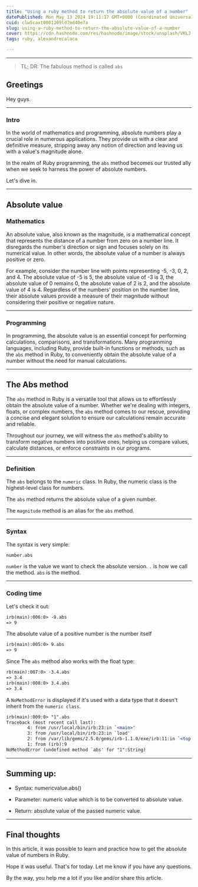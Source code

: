 ```yaml
---
title: "Using a ruby method to return the absolute value of a number"
datePublished: Mon May 13 2024 19:11:17 GMT+0000 (Coordinated Universal Time)
cuid: clw5caxt0001209ld7md40e7a
slug: using-a-ruby-method-to-return-the-absolute-value-of-a-number
cover: https://cdn.hashnode.com/res/hashnode/image/stock/unsplash/VKLJ-BJlszE/upload/4d22a0dd9b5296c57b633ae4fc5bfcf1.jpeg
tags: ruby, alexandrecalaca

---
```


---

> TL; DR: The fabulous method is called `abs`

## Greetings

Hey guys.

---

### Intro

In the world of mathematics and programming, absolute numbers play a crucial role in numerous applications. They provide us with a clear and definitive measure, stripping away any notion of direction and leaving us with a value's magnitude alone.

In the realm of Ruby programming, the `abs` method becomes our trusted ally when we seek to harness the power of absolute numbers.

Let's dive in.

---

## Absolute value

### Mathematics

An absolute value, also known as the magnitude, is a mathematical concept that represents the distance of a number from zero on a number line. It disregards the number's direction or sign and focuses solely on its numerical value. In other words, the absolute value of a number is always positive or zero.

For example, consider the number line with points representing -5, -3, 0, 2, and 4. The absolute value of -5 is 5, the absolute value of -3 is 3, the absolute value of 0 remains 0, the absolute value of 2 is 2, and the absolute value of 4 is 4. Regardless of the numbers' position on the number line, their absolute values provide a measure of their magnitude without considering their positive or negative nature.

---

### Programming

In programming, the absolute value is an essential concept for performing calculations, comparisons, and transformations. Many programming languages, including Ruby, provide built-in functions or methods, such as the `abs` method in Ruby, to conveniently obtain the absolute value of a number without the need for manual calculations.

---

## The Abs method

The `abs` method in Ruby is a versatile tool that allows us to effortlessly obtain the absolute value of a number. Whether we're dealing with integers, floats, or complex numbers, the `abs` method comes to our rescue, providing a concise and elegant solution to ensure our calculations remain accurate and reliable.

Throughout our journey, we will witness the `abs` method's ability to transform negative numbers into positive ones, helping us compare values, calculate distances, or enforce constraints in our programs.

---

### Definition

The `abs` belongs to the `numeric` class. In Ruby, the numeric class is the highest-level class for numbers.

The `abs` method returns the absolute value of a given number.

The `magnitude` method is an alias for the `abs` method.

---

### Syntax

The syntax is very simple:

```apache
number.abs
```

`number` is the value we want to check the absolute version. `.` is how we call the method. `abs` is the method.

---

### Coding time

Let's check it out:

```apache
irb(main):006:0> -9.abs
=> 9
```

The absolute value of a positive number is the number itself

```apache
irb(main):005:0> 9.abs
=> 9
```

Since The `abs` method also works with the float type:

```apache
rb(main):007:0> -3.4.abs
=> 3.4
irb(main):008:0> 3.4.abs
=> 3.4
```

A `NoMethodError` is displayed if it's used with a data type that it doesn't inherit from the `numeric class`.

```apache
irb(main):009:0> "1".abs
Traceback (most recent call last):
        4: from /usr/local/bin/irb:23:in `<main>'
        3: from /usr/local/bin/irb:23:in `load'
        2: from /var/lib/gems/2.5.0/gems/irb-1.1.0/exe/irb:11:in `<top (required)>'
        1: from (irb):9
NoMethodError (undefined method `abs' for "1":String)
```

---

## Summing up:

* Syntax: numericvalue.abs()
    
* Parameter: numeric value which is to be converted to absolute value.
    
* Return: absolute value of the passed numeric value.
    

---

## Final thoughts

In this article, it was possible to learn and practice how to get the absolute value of numbers in Ruby.

Hope it was useful. That's for today. Let me know if you have any questions.

By the way, you help me a lot if you like and/or share this article.